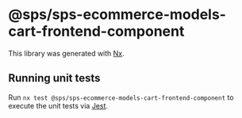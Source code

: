# @sps/sps-ecommerce-models-cart-frontend-component

This library was generated with [Nx](https://nx.dev).

## Running unit tests

Run `nx test @sps/sps-ecommerce-models-cart-frontend-component` to execute the unit tests via [Jest](https://jestjs.io).
